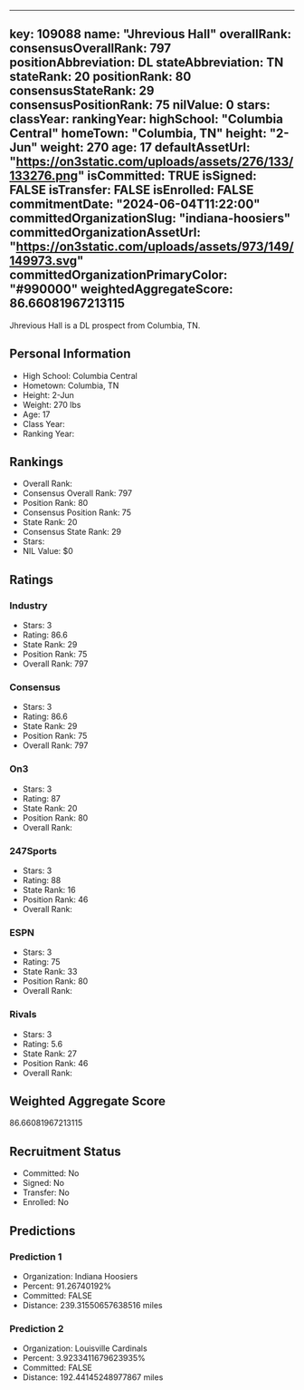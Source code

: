 ---
  key: 109088
  name: "Jhrevious Hall"
  overallRank: 
  consensusOverallRank: 797
  positionAbbreviation: DL
  stateAbbreviation: TN
  stateRank: 20
  positionRank: 80
  consensusStateRank: 29
  consensusPositionRank: 75
  nilValue: 0
  stars: 
  classYear: 
  rankingYear: 
  highSchool: "Columbia Central"
  homeTown: "Columbia, TN"
  height: "2-Jun"
  weight: 270
  age: 17
  defaultAssetUrl: "https://on3static.com/uploads/assets/276/133/133276.png"
  isCommitted: TRUE
  isSigned: FALSE
  isTransfer: FALSE
  isEnrolled: FALSE
  commitmentDate: "2024-06-04T11:22:00"
  committedOrganizationSlug: "indiana-hoosiers"
  committedOrganizationAssetUrl: "https://on3static.com/uploads/assets/973/149/149973.svg"
  committedOrganizationPrimaryColor: "#990000"
  weightedAggregateScore: 86.66081967213115
  ---
  
  Jhrevious Hall is a DL prospect from Columbia, TN.
  
  ## Personal Information
  - High School: Columbia Central
  - Hometown: Columbia, TN
  - Height: 2-Jun
  - Weight: 270 lbs
  - Age: 17
  - Class Year: 
  - Ranking Year: 
  
  ## Rankings
  - Overall Rank: 
  - Consensus Overall Rank: 797
  - Position Rank: 80
  - Consensus Position Rank: 75
  - State Rank: 20
  - Consensus State Rank: 29
  - Stars: 
  - NIL Value: $0
  
  ## Ratings
  
  ### Industry
  - Stars: 3
  - Rating: 86.6
  - State Rank: 29
  - Position Rank: 75
  - Overall Rank: 797
  
  ### Consensus
  - Stars: 3
  - Rating: 86.6
  - State Rank: 29
  - Position Rank: 75
  - Overall Rank: 797
  
  ### On3
  - Stars: 3
  - Rating: 87
  - State Rank: 20
  - Position Rank: 80
  - Overall Rank: 
  
  ### 247Sports
  - Stars: 3
  - Rating: 88
  - State Rank: 16
  - Position Rank: 46
  - Overall Rank: 
  
  ### ESPN
  - Stars: 3
  - Rating: 75
  - State Rank: 33
  - Position Rank: 80
  - Overall Rank: 
  
  ### Rivals
  - Stars: 3
  - Rating: 5.6
  - State Rank: 27
  - Position Rank: 46
  - Overall Rank: 
  
  ## Weighted Aggregate Score
  86.66081967213115
  
  ## Recruitment Status
  - Committed: No
  - Signed: No
  - Transfer: No
  - Enrolled: No
  
  
  
  ## Predictions
  
  ### Prediction 1
  - Organization: Indiana Hoosiers
  - Percent: 91.26740192%
  - Committed: FALSE
  - Distance: 239.31550657638516 miles
  
  ### Prediction 2
  - Organization: Louisville Cardinals
  - Percent: 3.9233411679623935%
  - Committed: FALSE
  - Distance: 192.44145248977867 miles
  